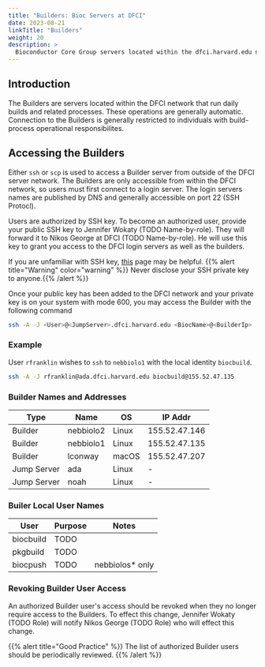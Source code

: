 ```yaml
---
title: "Builders: Bioc Servers at DFCI"
date: 2023-08-21
linkTitle: "Builders"
weight: 20
description: >
  Bioconductor Core Group servers located within the dfci.harvard.edu network (Builders) IAM procedures
---
```


## Introduction

The Builders are servers located within the DFCI network that run daily builds and related processes.
These operations are generally automatic.
Connection to the Builders is generally restricted to individuals with build-process operational responsibilites.

## Accessing the Builders

Either `ssh` or `scp` is used to access a Builder server from outside of the DFCI server network.
The Builders are only accessible from within the DFCI network, so users must first connect to a login server.
The login servers names are published by DNS and generally accessible on port 22 (SSH Protocl).

Users are authorized by SSH key.
To become an authorized user, provide your public SSH key to Jennifer Wokaty (TODO Name-by-role).
They will forward it to Nikos George at DFCI (TODO Name-by-role).
He will use this key to grant you access to the DFCI login servers as well as the builders.

If you are unfamiliar with SSH key, [this](https://sites.google.com/ds.dfci.harvard.edu/docs-ds/servers-hpc/server-access-ssh) page may be helpful.
{{% alert title="Warning" color="warning" %}}
Never disclose your SSH private key to anyone.{{% /alert %}}

Once your public key has been added to the DFCI network and your private key is on your system with mode 600, you may access the Builder with the following command 

```bash
ssh -A -J <User>@<JumpServer>.dfci.harvard.edu <BiocName>@<BuilderIp>
```

### Example

User `rfranklin` wishes to `ssh` to `nebbiolo1` with the local identity `biocbuild`.

```bash
ssh -A -J rfranklin@ada.dfci.harvard.edu biocbuild@155.52.47.135
```

### Builder Names and Addresses

| Type | Name | OS | IP Addr |
|------|------|----|---------|
| Builder | nebbiolo2 | Linux | 155.52.47.146 |
| Builder | nebbiolo1 | Linux | 155.52.47.135 |
| Builder | lconway | macOS | 155.52.47.207 |
| Jump Server | ada | Linux | - |
| Jump Server | noah | Linux | - |

### Builer Local User Names

| User | Purpose | Notes |
|------|---------|-------|
|biocbuild | TODO ||
|pkgbuild| TODO ||
|biocpush| TODO | nebbiolos* only |

### Revoking Builder User Access

An authorized Builder user's access should be revoked when they no longer require access to the Builders.
To effect this change, Jennifer Wokaty (TODO Role) will notify Nikos George (TODO Role) who will effect this change.

{{% alert title="Good Practice" %}}
The list of authorized Builder users should be periodically reviewed.
{{% /alert %}}
